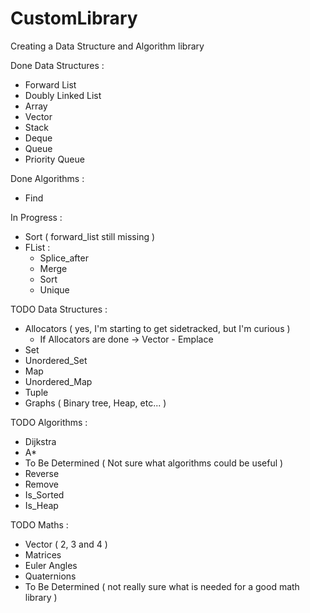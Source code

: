 # CustomLibrary
Creating a Data Structure and Algorithm library

Done Data Structures :
  - Forward List
  - Doubly Linked List
  - Array
  - Vector
  - Stack
  - Deque
  - Queue
  - Priority Queue
    
Done Algorithms :
  - Find
    
In Progress :
  - Sort ( forward_list still missing )
  - FList :
    - Splice_after
    - Merge
    - Sort
    - Unique

TODO Data Structures :
  - Allocators ( yes, I'm starting to get sidetracked, but I'm curious )
    - If Allocators are done -> Vector - Emplace
  - Set
  - Unordered_Set
  - Map
  - Unordered_Map
  - Tuple
  - Graphs ( Binary tree, Heap, etc... )

TODO Algorithms :
  - Dijkstra
  - A*
  - To Be Determined ( Not sure what algorithms could be useful )
  - Reverse
  - Remove
  - Is_Sorted
  - Is_Heap
  
TODO Maths :
  - Vector ( 2, 3 and 4 )
  - Matrices
  - Euler Angles
  - Quaternions
  - To Be Determined ( not really sure what is needed for a good math library )
